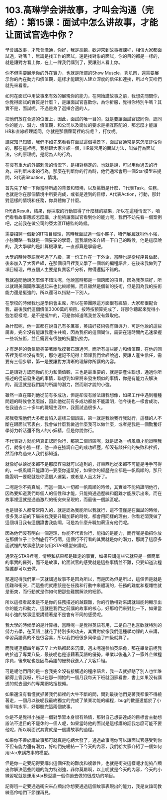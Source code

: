 # 103.高琳学会讲故事，才叫会沟通（完结）：第15课：面试中怎么讲故事，才能让面试官选中你？

學會講故事，才教會溝通，你好，我是高麟，歡迎來到故事裡課程，相信大家都面試過，對嗎？，無論是找工作的面試，還是找對象的面試，你的目的都是一樣的，就是讓對方看上你，在上一課我們講到了，要讓別人看上你。

你不但需要展示你的外在實力，也就是所謂的Show Muscle，秀肌肉，還需要展示你的內在動力和價值觀，這樣才能跟別人建立深度的信任和連接，所以今天咱們就先來看看。

如何在面試中用故事來有效的展現你的能力，在開始講故事之前，我想先問問你，你覺得面試的實質是什麼？，是讓面試官喜歡你，為你折服，覺得你特別牛嗎？其實不是，面試呢，不過是為了選擇合適的人。

把他們放在合適的位置上，因此，面試的唯一目的，就是要讓面試官認同你，認同你的能力、潛力、價值觀，和公司以及崗位的要求是相互匹配的，那怎麼才能讓HR和直線經理認同，你就是那個蘿蔔裡的坑呢？，打仗呢。

講究知己知彼，我們不如先來看看在面試這個場景下，面試官通常是來怎麼評估你的，那在這裡呢，我想跟大家介紹一個，HR最常用的面試方法，叫做行為面試法，它的原理呢，是認為人的行為。

在沒有重大的外部刺激的情況下，是相對穩定的，也就是說，可以用你過去的行為，來判斷未來的行為，那麼在判斷你的行為時，他們通常會用一個Star模型來提問，S代表Situation，情境。

首先先了解一下你當時所處的背景和環境，以及挑戰是什麼，T代表Task，任務，也就是你在那個情境中所要完成，或者是達到的目標，A代表Action，行動，那針對這樣的情境和任務，你具體做了什麼。

R代表Result，結果，你採取的行動取得了什麼樣的結果，所以在這種情況下，咱們看看故事應該怎麼講，才能夠讓面試官看到你的能力呢，我們不妨先看一個案例吧，之前我在做公司的亞太區IT總監的時候。

需要招聘一個新的IT項目經理，當時我面試過一個小夥子，咱們展且就叫他小強，小強簡略一看就是一個妥妥的學霸，當我讓他來介紹一下自己的時候，他是這麼說的，我大學學的是計算機專業，一直都算是學霸吧。

大學的時候英語就考過了八級，第一份工作在一下外企，當時也是從程序員做起，後來加入了大客戶組，在那個項目裡我又學了一個新的編程語言，在後來我做到了項目經理，帶五個人主要是負責客戶分析，做得還挺不錯的。

我就追問他說怎麼個不錯法呢，他說當時那是一個跨國的項目，因為我英語好，所以就跟美國團隊溝通起來也比較順暢，而且雖然是個新的技術，但是因為我的技術能力還是挺強的，所以還可以指點一下別人。

在學校的時候我也是學術會主席，所以在帶團隊這方面很有經驗，大家都很配合我，最後我們這個價值3000萬的項目，按時按預算完成了，好那你聽起來覺得小強怎麼樣呢，是不是挺牛的，可是你知道嗎我並沒有錄取他。

為什麼呢，他一直都在說自己有多厲害，英語好技術強有領導力，可是他說的這些厲害，完全沒有能讓我產生共鳴，因為我招的這個崗位，需要在短時間內迅速掌握一些新技術，並且需要有很強的抗壓抗挫力。

才有足夠的勇氣能夠帶著團隊摸著石頭過河，而所有這些能力和價值觀，在他的回答裡我都並沒有看到，那你還記不記得上節課我們曾經說過，要讓人產生信任，需要有三個步驟，第一是要讓對方清晰的理解你所講的內容。

二是讓對方認同你的能力和價值觀，三也是最重要的，就是要產生聯想，通過你所描述的從前發生過的事情，聯想到如果將來發生類似的事情，你是有能力去解決的，而這就是我們說的所謂的潛力，然而剛才說的小強。

雖然一直在羅列他從前有多成功，但是卻沒有辦法讓我想像，如果工作中遇到種種問題的時候會怎麼辦，因此他從前有多成功都並不能證明，他今後也一樣會成功，在我過去二十多年的職場生涯中，我面試過很多人。

那我發現他們大多都會陷入這樣三個誤區，第一就是我說我行我就行，這樣的人不斷在跟面試官表白，我會做什麼我做過什麼我可以做什麼，或者是我是一個勤奮好學努力幹活還不黏人的小妖精，但是你說你行。

不代表對方就能夠真正認同你行，那第二個誤區呢，就是認為一帆風順才能證明我行，就像小強一樣，他一直在強調自己的成功經歷，卻沒有談任何的失敗和挫折，然而作為過來人我們都知道。

就像好姑娘從來都不是那麼容易就可以追到的，好東西也從來都不可能是唾手可得的，一帆風順只能證明一要麼你運氣好，如果你的經歷完全都是一帆風順的，那只能證明一要麼就是你這個人運氣，或者是人品太好了。

二呢是你不夠真誠，而當一個人一切都一帆風順的時候，其實並不能夠證明他行，因為要知道我們每個人的個性和才能，只能夠通過歷練和磨難才能展示出來，而在故事裡這就是通過激烈的衝突來呈現的，而最後一個誤區呢。

也是很多人都常常陷入的，就是認為我能所以我就行，這不僅僅是在面試的時候，很多我以前的下屬來找我要升職加薪的時候，都會用同樣的理由，你看老闆我做了這個項目我有這個證書我能啊，可是為什麼升職加薪沒有他們呢。

因為他們沒有明白一個道理，你能不代表你行，能指的是能力，而行呢是指把你放在那個位子上你到底行不行啊，這個行不行看的其實就是你的潛力，那說了這麼多面試裡的故事應該如何用STAR模型來講呢。

通常在STAR裡呢，情境和結果都是確定的事實，如果只講這些它就只是一個簡單的事實的羅列，而不是故事，給面試官的感受就是這些事情並不難，只要知道流程換誰都可以去做。

那還記得我們第一天就講過故事不是因為所以，而是因為但是所以，這個但是就是困難和衝突，而這些呢就應該是在任務和行動中來體現的，任務的難度和複雜性就是衝突，而行動就是你如何把那些難關解決的細節。

所以這樣看起來是不是你的任務描述的越艱難，你的行動相對來講就越能夠顯示出你的能力和動力，這就是我們之前講的故事的核心，好那咱們來對比一下，如果當時小強的故事這麼講聽著是不是會有不同的感受呢。

我大學的時候學的是計算機，當時呢一是覺得英語有用，二是自己也喜歡就特別的努力去學，在英語上就花了特別多的功夫，其實對於像我們這種學功課的人來講，學習英語真的不是很容易，所以我們班很多同學過了四級就算了。

而我呢連續四年每天早上六點都起來沉讀，週末呢還參加英語角，那在畢業前呢我終於過了專業八級，最後呢也是憑藉著英語的優勢，畢業以後進入了一家外企做程序員，後來呢也是因為英語的優勢我進入了大客戶組。

可是呢他們用的是一套我完全沒有接觸過的程序語言，我一去就抓瞎了別人也忙誰顧得上管我呀，所以在那一開始的一個月我每天下班就回家看書，書上如果沒有講透的就去國外的專業網站搜視頻。

如果還沒有看懂就抓著我們組裡的大牛不斷的問，問到最後他們見著我都恨不得繞著走，一個月以後呢我最終獨立的完成了某某功能的編程，bug的數量還低於了小組平均水平，好那聽完這兩個故事。

你是不是覺得小強是一個對學習本身很有熱情，那對自己想要達成的目標會主動想辦法不達目的不罷休的一個人呢，如果當時他的面試是這樣講的話我怎麼可能不要他呢，所以啊面試其實就是一個講故事的過程。

如果你不善於講故事那可就真是吃虧大發了，通過故事呢你可以讓面試官感受到你不但有能力還有潛力，好咱們先總結一下今天的內容，我們給大家介紹了一個如何用star來講故事的模型。

但是你一定要記得要講出這個任務的難度和複雜性，也就是衝突這樣呢才能夠凸顯出你解決這些問題的能力特別強，非你莫屬啊，以上呢就是今天的內容，今天的小練習呢就是運用star模型講一個你過去做的很成功的項目。

記得哦一定要通過衝突來凸顯出你想要通過這個故事表現出的能力，我是友誼司教練高伶咱們下節課再見。